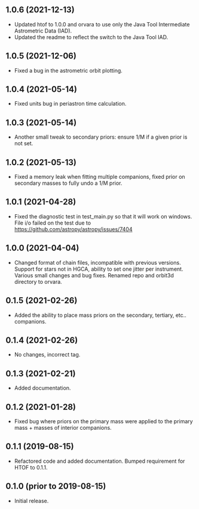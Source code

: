 
1.0.6 (2021-12-13)
------------------
- Updated htof to 1.0.0 and orvara to use only the Java Tool Intermediate Astrometric Data (IAD). 
- Updated the readme to reflect the switch to the Java Tool IAD.

1.0.5 (2021-12-06)
------------------
- Fixed a bug in the astrometric orbit plotting.

1.0.4 (2021-05-14)
------------------
- Fixed units bug in periastron time calculation.

1.0.3 (2021-05-14)
------------------
- Another small tweak to secondary priors: ensure 1/M if a given prior is not set.

1.0.2 (2021-05-13)
------------------
- Fixed a memory leak when fitting multiple companions, fixed prior on secondary masses to fully undo a 1/M prior.

1.0.1 (2021-04-28)
------------------
- Fixed the diagnostic test in test_main.py so that it will work on windows. File i/o failed on the
test due to https://github.com/astropy/astropy/issues/7404 

1.0.0 (2021-04-04)
------------------
- Changed format of chain files, incompatible with previous versions.  Support for stars not in HGCA, ability to set one jitter per instrument.  Various small changes and bug fixes.  Renamed repo and orbit3d directory to orvara.

0.1.5 (2021-02-26)
------------------
- Added the ability to place mass priors on the secondary, tertiary, etc.. companions.

0.1.4 (2021-02-26)
------------------
- No changes, incorrect tag.

0.1.3 (2021-02-21)
------------------
- Added documentation.

0.1.2 (2021-01-28)
------------------
- Fixed bug where priors on the primary mass were applied to the primary mass + masses of interior companions.

0.1.1 (2019-08-15)
------------------
- Refactored code and added documentation. Bumped requirement
for HTOF to 0.1.1.

0.1.0 (prior to 2019-08-15)
---------------------------
- Initial release.
